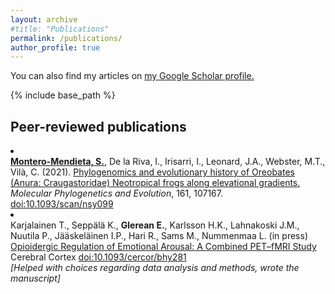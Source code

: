 ```yaml
---
layout: archive
#title: "Publications"
permalink: /publications/
author_profile: true
---
```


<script type='text/javascript' src='https://d1bxh8uas1mnw7.cloudfront.net/assets/embed.js'></script>

You can also find my articles on <u><a href="https://scholar.google.com/citations?user=kecK5aoAAAAJ&hl=en">my Google Scholar profile</a>.</u>

{% include base_path %}

<h2>Peer-reviewed publications</h2>
<li><div class='altmetric-embed' data-badge-type='donut' data-doi="10.1016/j.ympev.2021.107167"></div>
<b><u>Montero-Mendieta, S.</u></b>, De la Riva, I.,  Irisarri, I., Leonard, J.A., Webster, M.T., Vilà, C. (2021). <a href="https://academic.oup.com/scan/advance-article/doi/10.1093/scan/nsy099/5168059">Phylogenomics and evolutionary history of Oreobates (Anura: Craugastoridae) Neotropical frogs along elevational gradients.</a><i> Molecular Phylogenetics and Evolution</i>, 161, 107167. <a href="https://academic.oup.com/scan/advance-article/doi/10.1093/scan/nsy099/5168059">doi:10.1093/scan/nsy099</a>
</li>

<li><div class="myAltMcontainer"><div class='altmetric-embed' data-badge-type='donut' data-doi="10.1093/cercor/bhy281"></div></div>
Karjalainen T., Seppälä K., <b>Glerean E.</b>, Karlsson H.K., Lahnakoski J.M., Nuutila P., Jääskeläinen I.P., Hari R., Sams M., Nummenmaa L. (in press)</b>
<br><a href="https://academic.oup.com/cercor/advance-article/doi/10.1093/cercor/bhy281/5196355">Opioidergic Regulation of Emotional Arousal: A Combined PET–fMRI Study</a>
<br>Cerebral Cortex <a href="https://academic.oup.com/cercor/advance-article/doi/10.1093/cercor/bhy281/5196355">doi:10.1093/cercor/bhy281</a>
<br><i>[Helped with choices regarding data analysis and methods, wrote the manuscript]</i>
</li>
  
  
